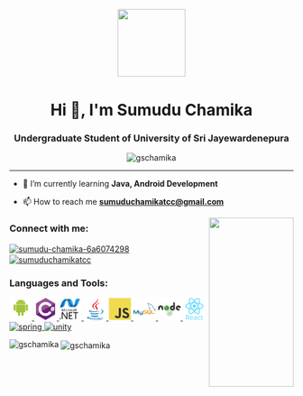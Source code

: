<p align="center"> <img width="120px" height="120px "src="https://user-images.githubusercontent.com/74038190/212257468-1e9a91f1-b626-4baa-b15d-5c385dfa7ed2.gif"/> </p>
<h1 align="center">Hi 👋, I'm Sumudu Chamika</h1>
<h3 align="center">Undergraduate Student of University of Sri Jayewardenepura</h3>

<p align="center"> <img src="https://komarev.com/ghpvc/?username=gschamika&label=Profile%20views&color=0e75b6&style=flat" alt="gschamika" /> </p>

---

- 🌱 I’m currently learning **Java, Android Development**

- 📫 How to reach me **sumuduchamikatcc@gmail.com**

<p><img align="right" width="150px" height="300px" src="https://user-images.githubusercontent.com/74038190/225813708-98b745f2-7d22-48cf-9150-083f1b00d6c9.gif"/> </p>

<h3 align="left">Connect with me:</h3>
<p align="left">
<a href="https://linkedin.com/in/sumudu-chamika-6a6074298" target="blank"><img align="center" src="https://raw.githubusercontent.com/rahuldkjain/github-profile-readme-generator/master/src/images/icons/Social/linked-in-alt.svg" alt="sumudu-chamika-6a6074298" height="30" width="40" /></a>
<a href="https://fb.com/sumuduchamikatcc" target="blank"><img align="center" src="https://raw.githubusercontent.com/rahuldkjain/github-profile-readme-generator/master/src/images/icons/Social/facebook.svg" alt="sumuduchamikatcc" height="30" width="40" /></a>
</p>

<h3 align="left">Languages and Tools:</h3>
<p align="left"> <a href="https://developer.android.com" target="_blank" rel="noreferrer"> <img src="https://raw.githubusercontent.com/devicons/devicon/master/icons/android/android-original-wordmark.svg" alt="android" width="40" height="40"/> </a> <a href="https://www.w3schools.com/cs/" target="_blank" rel="noreferrer"> <img src="https://raw.githubusercontent.com/devicons/devicon/master/icons/csharp/csharp-original.svg" alt="csharp" width="40" height="40"/> </a> <a href="https://dotnet.microsoft.com/" target="_blank" rel="noreferrer"> <img src="https://raw.githubusercontent.com/devicons/devicon/master/icons/dot-net/dot-net-original-wordmark.svg" alt="dotnet" width="40" height="40"/> </a> <a href="https://www.java.com" target="_blank" rel="noreferrer"> <img src="https://raw.githubusercontent.com/devicons/devicon/master/icons/java/java-original.svg" alt="java" width="40" height="40"/> </a> <a href="https://developer.mozilla.org/en-US/docs/Web/JavaScript" target="_blank" rel="noreferrer"> <img src="https://raw.githubusercontent.com/devicons/devicon/master/icons/javascript/javascript-original.svg" alt="javascript" width="40" height="40"/> </a> <a href="https://www.mysql.com/" target="_blank" rel="noreferrer"> <img src="https://raw.githubusercontent.com/devicons/devicon/master/icons/mysql/mysql-original-wordmark.svg" alt="mysql" width="40" height="40"/> </a> <a href="https://nodejs.org" target="_blank" rel="noreferrer"> <img src="https://raw.githubusercontent.com/devicons/devicon/master/icons/nodejs/nodejs-original-wordmark.svg" alt="nodejs" width="40" height="40"/> </a> <a href="https://reactjs.org/" target="_blank" rel="noreferrer"> <img src="https://raw.githubusercontent.com/devicons/devicon/master/icons/react/react-original-wordmark.svg" alt="react" width="40" height="40"/> </a> <a href="https://spring.io/" target="_blank" rel="noreferrer"> <img src="https://www.vectorlogo.zone/logos/springio/springio-icon.svg" alt="spring" width="40" height="40"/> </a> <a href="https://unity.com/" target="_blank" rel="noreferrer"> <img src="https://www.vectorlogo.zone/logos/unity3d/unity3d-icon.svg" alt="unity" width="40" height="40"/> </a> </p>

<p><img align="left" src="https://github-readme-stats.vercel.app/api/top-langs?username=gschamika&show_icons=true&locale=en&layout=compact" alt="gschamika" /></p>

<p>&nbsp;<img align="center" src="https://github-readme-stats.vercel.app/api?username=gschamika&show_icons=true&locale=en" alt="gschamika" /></p>
